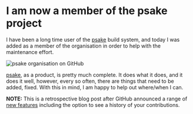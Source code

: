 ﻿---
Title: Invited to psake organisation on GitHub
Published: 10/9/2015
Tags:
- GitHub
- Open Source
- Organisation
- psake
---

# I am now a member of the psake project

I have been a long time user of the [psake](https://github.com/psake) build system, and today I was added as a member of the organisation in order to help with the maintenance effort.

![psake organisation on GitHub](https://gep13wpstorage.blob.core.windows.net/gep13/2015/9/10/psake-organisation.png)

[psake](https://github.com/psake), as a product, is pretty much complete.  It does what it does, and it does it well, however, every so often, there are things that need to be added, fixed.  With this in mind, I am happy to help out where/when I can.

**NOTE:** This is a retrospective blog post after GitHub announced a range of [new features](https://github.com/blog/2256-a-whole-new-github-universe-announcing-new-tools-forums-and-features) including the option to see a history of your contributions.